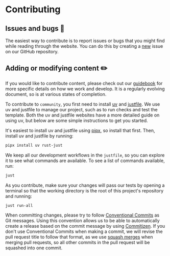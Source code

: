 # Contributing

## Issues and bugs :bug:

The easiest way to contribute is to report issues or bugs that you might
find while reading through the website. You can do this by creating a
[new](https://github.com/seedcase-project/community/issues/new/choose)
issue on our GitHub repository.

## Adding or modifying content :pencil2:

If you would like to contribute content, please check out our
[guidebook](https://guidebook.seedcase-project.org/) for more specific
details on how we work and develop. It is a regularly evolving document,
so is at various states of completion.

To contribute to `community`, you first need to install
[uv](https://docs.astral.sh/uv/) and
[justfile](https://just.systems/man/en/packages.html). We use uv and
justfile to manage our project, such as to run checks and test the
template. Both the uv and justfile websites have a more detailed guide
on using uv, but below are some simple instructions to get you started.

It's easiest to install uv and justfile using
[pipx](https://pypa.github.io/pipx/), so install that first. Then,
install uv and justfile by running:

``` bash
pipx install uv rust-just
```

We keep all our development workflows in the `justfile`, so you can
explore it to see what commands are available. To see a list of commands
available, run:

``` bash
just
```

As you contribute, make sure your changes will pass our tests by opening
a terminal so that the working directory is the root of this project's
repository and running:

``` bash
just run-all
```

When committing changes, please try to follow [Conventional
Commits](https://decisions.seedcase-project.org/why-conventional-commits)
as Git messages. Using this convention allows us to be able to
automatically create a release based on the commit message by using
[Commitizen](https://decisions.seedcase-project.org/why-semantic-release-with-commitizen).
If you don't use Conventional Commits when making a commit, we will
revise the pull request title to follow that format, as we use [squash
merges](https://docs.github.com/en/pull-requests/collaborating-with-pull-requests/squashing-commits/about-squash-merges)
when merging pull requests, so all other commits in the pull request
will be squashed into one commit.
